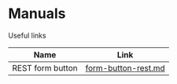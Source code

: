 # Manuals
Useful links

| Name | Link |
| -- | -- | 
| REST form button | [form-button-rest.md](form-button-rest.md) |